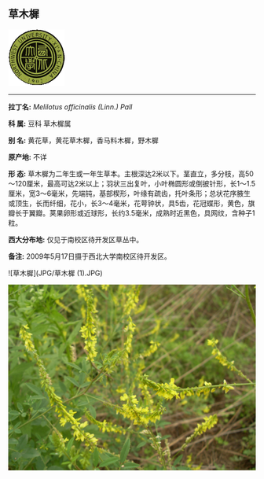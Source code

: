 ## 草木樨

![西北大学校园网络植物志](JPG/nwu.gif)

---

**拉丁名:**  _Melilotus officinalis (Linn.) Pall_

**科 属:** 豆科 草木樨属

**别 名:** 黄花草，黄花草木樨，香马料木樨，野木樨

**原产地:** 不详

**形  态:** 草木樨为二年生或一年生草本。主根深达2米以下。茎直立，多分枝，高50～120厘米，最高可达2米以上；羽状三出复叶，小叶椭圆形或倒披针形，长1～1.5厘米，宽3～6毫米，先端钝，基部楔形，叶缘有疏齿，托叶条形；总状花序腋生或顶生，长而纤细，花小，长3～4毫米，花萼钟状，具5齿，花冠蝶形，黄色，旗瓣长于翼瓣。荚果卵形或近球形，长约3.5毫米，成熟时近黑色，具网纹，含种子1粒。

**西大分布地:** 仅见于南校区待开发区草丛中。

**备注:** 2009年5月17日摄于西北大学南校区待开发区。

![草木樨](JPG/草木樨 (1).JPG) 

![草木樨](JPG/草木樨.JPG) 

